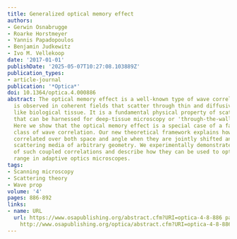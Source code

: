 ```yaml
---
title: Generalized optical memory effect
authors:
- Gerwin Osnabrugge
- Roarke Horstmeyer
- Yannis Papadopoulos
- Benjamin Judkewitz
- Ivo M. Vellekoop
date: '2017-01-01'
publishDate: '2025-05-07T10:27:08.103889Z'
publication_types:
- article-journal
publication: '*Optica*'
doi: 10.1364/optica.4.000886
abstract: The optical memory effect is a well-known type of wave correlation that
  is observed in coherent fields that scatter through thin and diffusive materials,
  like biological tissue. It is a fundamental physical property of scattering media
  that can be harnessed for deep-tissue microscopy or 'through-the-wall' imaging applications.
  Here we show that the optical memory effect is a special case of a far more general
  class of wave correlation. Our new theoretical framework explains how waves remain
  correlated over both space and angle when they are jointly shifted and tilted inside
  scattering media of arbitrary geometry. We experimentally demonstrate the existence
  of such coupled correlations and describe how they can be used to optimize the scanning
  range in adaptive optics microscopes.
tags:
- Scanning microscopy
- Scattering theory
- Wave prop
volume: '4'
pages: 886-892
links:
- name: URL
  url: https://www.osapublishing.org/abstract.cfm?URI=optica-4-8-886 papers3://publication/doi/10.1364/OPTICA.4.000886
    http://www.osapublishing.org/optica/abstract.cfm?URI=optica-4-8-886
---
```

